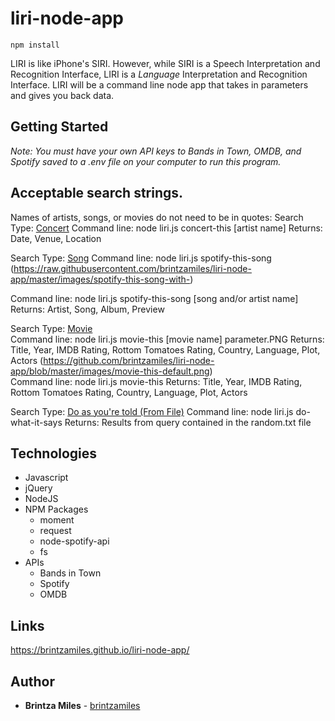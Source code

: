 # liri-node-app
``` $bash
npm install
```

LIRI is like iPhone's SIRI. However, while SIRI is a Speech Interpretation and Recognition Interface, LIRI is a _Language_ Interpretation and Recognition Interface. LIRI will be a command line node app that takes in parameters and gives you back data.

## Getting Started
*Note: You must have your own API keys to Bands in Town, OMDB, and Spotify saved to a .env file on your computer to run this program.*


## Acceptable search strings.   
Names of artists, songs, or movies do not need to be in quotes: 
Search Type:  [Concert](https://github.com/brintzamiles/liri-node-app/blob/master/images/concert-this.png) 
Command line:  node liri.js concert-this [artist name] 
Returns:   Date, Venue, Location

Search Type:  [Song](https://raw.githubusercontent.com/brintzamiles/liri-node-app/master/images/spotify-this-song-default.PNG) 
Command line:  node liri.js spotify-this-song 
(https://raw.githubusercontent.com/brintzamiles/liri-node-app/master/images/spotify-this-song-with-)

Command line:  node liri.js spotify-this-song [song and/or artist name] 
Returns:   Artist, Song, Album, Preview

Search Type:  [Movie](https://github.com/brintzamiles/liri-node-app/blob/master/images/movie-this-with-parameter.png)  
Command line:  node liri.js movie-this [movie name] parameter.PNG
Returns:  Title, Year, IMDB Rating, Rottom Tomatoes Rating, Country, Language, Plot, Actors
(https://github.com/brintzamiles/liri-node-app/blob/master/images/movie-this-default.png)  
Command line:  node liri.js movie-this
Returns:  Title, Year, IMDB Rating, Rottom Tomatoes Rating, Country, Language, Plot, Actors


Search Type:  [Do as you're told (From File)](https://github.com/brintzamiles/liri-node-app/blob/master/images/do-what-it-says.png) 
Command line:  node liri.js do-what-it-says
Returns:  Results from query contained in the random.txt file

## Technologies

* Javascript
* jQuery
* NodeJS
* NPM Packages
    * moment
    * request
    * node-spotify-api
    * fs
* APIs
    * Bands in Town
    * Spotify
    * OMDB

## Links

 https://brintzamiles.github.io/liri-node-app/

## Author

* **Brintza Miles** - [brintzamiles](https://github.com/brintzamiles)
